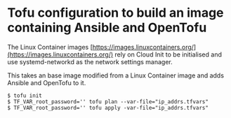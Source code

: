 # Tofu configuration to build an image containing Ansible and OpenTofu

The Linux Container images [https://images.linuxcontainers.org/](https://images.linuxcontainers.org/)
rely on Cloud Init to be initialised and use systemd-networkd as the network settings manager.

This takes an base image modified from a Linux Container image and adds Ansible and OpenTofu to it.

```console
$ tofu init
$ TF_VAR_root_password='' tofu plan --var-file="ip_addrs.tfvars"
$ TF_VAR_root_password='' tofu apply -var-file="ip_addrs.tfvars"
```
